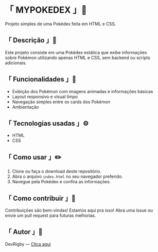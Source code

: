 # 「 MYPOKEDEX 」🐲

Projeto simples de uma Pokédex feita em HTML e CSS.

## 「 Descrição 」📕

Este projeto consiste em uma Pokédex estática que exibe informações sobre Pokémon utilizando apenas HTML e CSS, sem backend ou scripts adicionais.

## 「 Funcionalidades 」💼

- Exibição dos Pokémon com imagens animadas e informações básicas
- Layout responsivo e visual limpo
- Navegação simples entre os cards dos Pokémon
- Ambientação

## 「 Tecnologias usadas 」⚙️

- HTML
- CSS

## 「 Como usar 」✏️

1. Clone ou faça o download deste repositório.
2. Abra o arquivo `index.html` no seu navegador preferido.
3. Navegue pela Pokédex e confira as informações.

## 「 Como contribuir 」💭

Contribuições são bem-vindas! Estamos aqui pra isso! Abra uma issue ou envie um pull request para futuras melhorias.

## 「 Autor 」👾


DevRigby — [Clica aqui](https://github.com/DevRigby)


